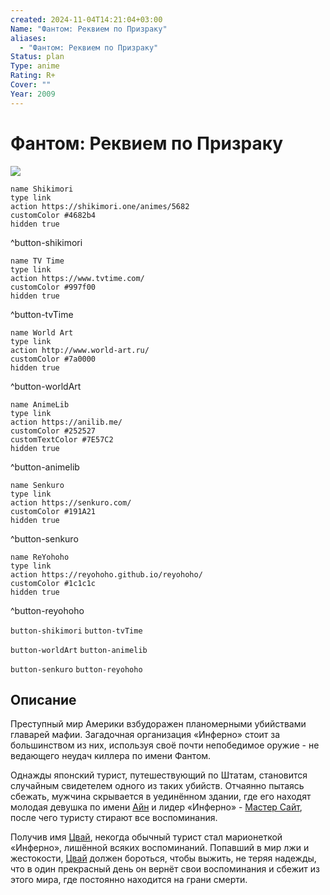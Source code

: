 ```yaml
---
created: 2024-11-04T14:21:04+03:00
Name: "Фантом: Реквием по Призраку"
aliases:
  - "Фантом: Реквием по Призраку"
Status: plan
Type: anime
Rating: R+
Cover: ""
Year: 2009
---
```


# Фантом: Реквием по Призраку

![](https://nyaa.shikimori.one/uploads/poster/animes/5682/2faf1eb75544c4c70458ebafe4a345e9.jpeg)

```button
name Shikimori
type link
action https://shikimori.one/animes/5682
customColor #4682b4
hidden true
```
^button-shikimori

```button
name TV Time
type link
action https://www.tvtime.com/
customColor #997f00
hidden true
```
^button-tvTime

```button
name World Art
type link
action http://www.world-art.ru/
customColor #7a0000
hidden true
```
^button-worldArt

```button
name AnimeLib
type link
action https://anilib.me/
customColor #252527
customTextColor #7E57C2
hidden true
```
^button-animelib

```button
name Senkuro
type link
action https://senkuro.com/
customColor #191A21
hidden true
```
^button-senkuro

```button
name ReYohoho
type link
action https://reyohoho.github.io/reyohoho/
customColor #1c1c1c
hidden true
```
^button-reyohoho

`button-shikimori` `button-tvTime`

`button-worldArt` `button-animelib`

`button-senkuro` `button-reyohoho`

## Описание

Преступный мир Америки взбудоражен планомерными убийствами главарей мафии. Загадочная организация «Инферно» стоит за большинством из них, используя своё почти непобедимое оружие - не ведающего неудач киллера по имени Фантом.

Однажды японский турист, путешествующий по Штатам, становится случайным свидетелем одного из таких убийств. Отчаянно пытаясь сбежать, мужчина скрывается в уединённом здании, где его находят молодая девушка по имени [Айн](https://shikimori.one/characters/18163-ein) и лидер «Инферно» - [Мастер Сайт](https://shikimori.one/characters/22574-helmut-von-giuseppe), после чего туристу стирают все воспоминания.

Получив имя [Цвай](https://shikimori.one/characters/18160-zwei), некогда обычный турист стал марионеткой «Инферно», лишённой всяких воспоминаний. Попавший в мир лжи и жестокости, [Цвай](https://shikimori.one/characters/18160-zwei) должен бороться, чтобы выжить, не теряя надежды, что в один прекрасный день он вернёт свои воспоминания и сбежит из этого мира, где постоянно находится на грани смерти.

